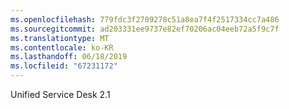 ```yaml
---
ms.openlocfilehash: 779fdc3f2709278c51a8ea7f4f2517334cc7a486
ms.sourcegitcommit: ad203331ee9737e82ef70206ac04eeb72a5f9c7f
ms.translationtype: MT
ms.contentlocale: ko-KR
ms.lasthandoff: 06/18/2019
ms.locfileid: "67231172"
---
```

Unified Service Desk 2.1